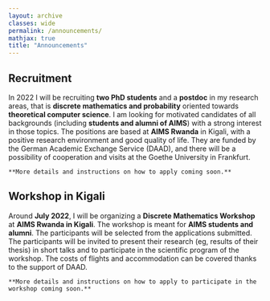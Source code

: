 ```yaml
---
layout: archive
classes: wide
permalink: /announcements/
mathjax: true
title: "Announcements"
---
```


## Recruitment

In 2022 I will be recruiting **two PhD students** and a **postdoc** in my research areas, that is **discrete mathematics and probability** oriented towards **theoretical computer science**. I am looking for motivated candidates of all backgrounds (including **students and alumni of AIMS**) with a strong interest in those topics. The positions are based at **AIMS Rwanda** in Kigali, with a positive research environment and good quality of life. They are funded by the German Academic Exchange Service (DAAD), and there will be a possibility of cooperation and visits at the Goethe University in Frankfurt.

```
**More details and instructions on how to apply coming soon.**
```

## Workshop in Kigali

Around **July 2022**, I will be organizing a **Discrete Mathematics Workshop** at **AIMS Rwanda in Kigali**.
The workshop is meant for **AIMS students and alumni**. The participants will be selected
from the applications submitted.
The participants will be invited
to present their research (eg, results of their thesis) in short talks and to participate
in the scientific program of the workshop. The costs of flights and accommodation can
be covered thanks to the support of DAAD.

```
**More details and instructions on how to apply to participate in the workshop coming soon.**
```
